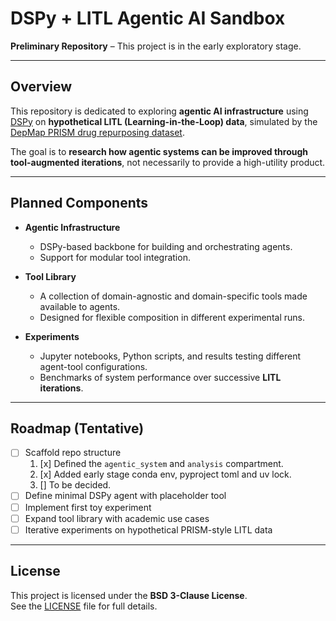 # DSPy + LITL Agentic AI Sandbox

**Preliminary Repository** – This project is in the early exploratory stage.

---

## Overview

This repository is dedicated to exploring **agentic AI infrastructure** using [DSPy](https://github.com/stanfordnlp/dspy) on **hypothetical LITL (Learning-in-the-Loop) data**, simulated by the [DepMap PRISM drug repurposing dataset](https://depmap.org/portal/prism/).

The goal is to **research how agentic systems can be improved through tool-augmented iterations**, not necessarily to provide a high-utility product.

---

## Planned Components

- **Agentic Infrastructure**  
  - DSPy-based backbone for building and orchestrating agents.  
  - Support for modular tool integration.  

- **Tool Library**  
  - A collection of domain-agnostic and domain-specific tools made available to agents.  
  - Designed for flexible composition in different experimental runs.  

- **Experiments**  
  - Jupyter notebooks, Python scripts, and results testing different agent-tool configurations.  
  - Benchmarks of system performance over successive **LITL iterations**.  

---

## Roadmap (Tentative)

- [ ] Scaffold repo structure  
    1. [x] Defined the `agentic_system` and `analysis` compartment.
    2. [x] Added early stage conda env, pyproject toml and uv lock.
    3. [] To be decided.
- [ ] Define minimal DSPy agent with placeholder tool  
- [ ] Implement first toy experiment  
- [ ] Expand tool library with academic use cases  
- [ ] Iterative experiments on hypothetical PRISM-style LITL data  

---

## License

This project is licensed under the **BSD 3-Clause License**.  
See the [LICENSE](LICENSE) file for full details.
